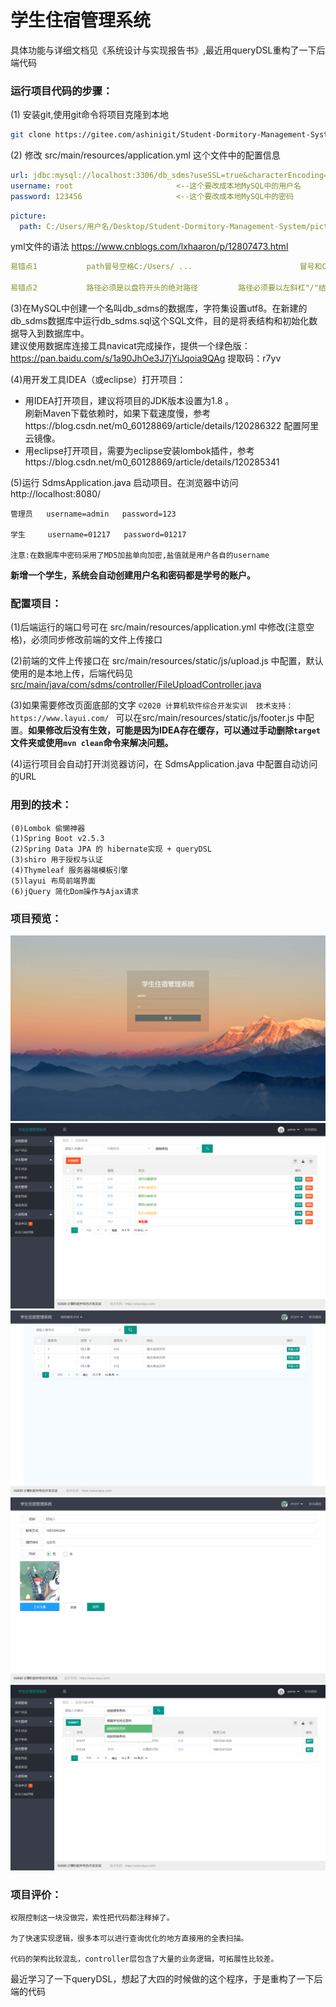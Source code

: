 # **学生住宿管理系统**

具体功能与详细文档见《系统设计与实现报告书》,最近用queryDSL重构了一下后端代码

### 运行项目代码的步骤：

(1) 安装git,使用git命令将项目克隆到本地  

```bash
git clone https://gitee.com/ashinigit/Student-Dormitory-Management-System.git
```



(2) 修改 src/main/resources/application.yml 这个文件中的配置信息  

```yaml
url: jdbc:mysql://localhost:3306/db_sdms?useSSL=true&characterEncoding=utf-8&serverTimezone=Asia/Shanghai
username: root                       <--这个要改成本地MySQL中的用户名
password: 123456                     <--这个要改成本地MySQL中的密码
```

```yaml
picture:
  path: C:/Users/用户名/Desktop/Student-Dormitory-Management-System/picture-path/       <--这个要改成picture-path这个文件夹在你电脑上的绝对路径  
```
yml文件的语法    https://www.cnblogs.com/lxhaaron/p/12807473.html

```yaml
易错点1           path冒号空格C:/Users/ ...                        冒号和C之间必须有空格  

易错点2           路径必须是以盘符开头的绝对路径         路径必须要以左斜杠"/"结尾
```



(3)在MySQL中创建一个名叫db_sdms的数据库，字符集设置utf8。在新建的db_sdms数据库中运行db_sdms.sql这个SQL文件，目的是将表结构和初始化数据导入到数据库中。  
建议使用数据库连接工具navicat完成操作，提供一个绿色版：https://pan.baidu.com/s/1a90JhOe3J7jYiJqoia9QAg  提取码：r7yv



(4)用开发工具IDEA（或eclipse）打开项目：
 - 用IDEA打开项目，建议将项目的JDK版本设置为1.8 。  
刷新Maven下载依赖时，如果下载速度慢，参考https://blog.csdn.net/m0_60128869/article/details/120286322 配置阿里云镜像。
 - 用eclipse打开项目，需要为eclipse安装lombok插件，参考https://blog.csdn.net/m0_60128869/article/details/120285341     



(5)运行 SdmsApplication.java 启动项目。在浏览器中访问 http://localhost:8080/ 

```
管理员   username=admin   password=123

学生     username=01217   password=01217

注意:在数据库中密码采用了MD5加盐单向加密,盐值就是用户各自的username 
```
**新增一个学生，系统会自动创建用户名和密码都是学号的账户。**



### 配置项目：

(1)后端运行的端口号可在 src/main/resources/application.yml 中修改(注意空格)，必须同步修改前端的文件上传接口 

(2)前端的文件上传接口在 src/main/resources/static/js/upload.js 中配置，默认使用的是本地上传，后端代码见 [src/main/java/com/sdms/controller/FileUploadController.java](https://gitee.com/ashinigit/Student-Dormitory-Management-System/blob/master/src/main/java/com/sdms/controller/FileUploadController.java)       

(3)如果需要修改页面底部的文字  `©2020 计算机软件综合开发实训  技术支持：https://www.layui.com/ ` 可以在src/main/resources/static/js/footer.js 中配置。**如果修改后没有生效，可能是因为IDEA存在缓存，可以通过手动删除`target`文件夹或使用`mvn clean`命令来解决问题。**      

(4)运行项目会自动打开浏览器访问，在 SdmsApplication.java 中配置自动访问的URL    



### 用到的技术：

```
(0)Lombok 偷懒神器
(1)Spring Boot v2.5.3 
(2)Spring Data JPA 的 hibernate实现 + queryDSL
(3)shiro 用于授权与认证  
(4)Thymeleaf 服务器端模板引擎  
(5)layui 布局前端界面 
(6)jQuery 简化Dom操作与Ajax请求
```


### 项目预览：

![登录页面](./picture-path/Login-Pic.png)
![后台管理页面](./picture-path/Admin-Pic.png)
![学生自选宿舍页面](./picture-path/Student-Pic.png)
![用户个人信息页面](./picture-path/Info-Pic.png)
![宿舍分配页面](./picture-path/Room-Pic.png)



### 项目评价： 

```
权限控制这一块没做完，索性把代码都注释掉了。

为了快速实现逻辑，很多本可以进行查询优化的地方直接用的全表扫描。    

代码的架构比较混乱，controller层包含了大量的业务逻辑，可拓展性比较差。  
```

最近学习了一下queryDSL，想起了大四的时候做的这个程序，于是重构了一下后端的代码




